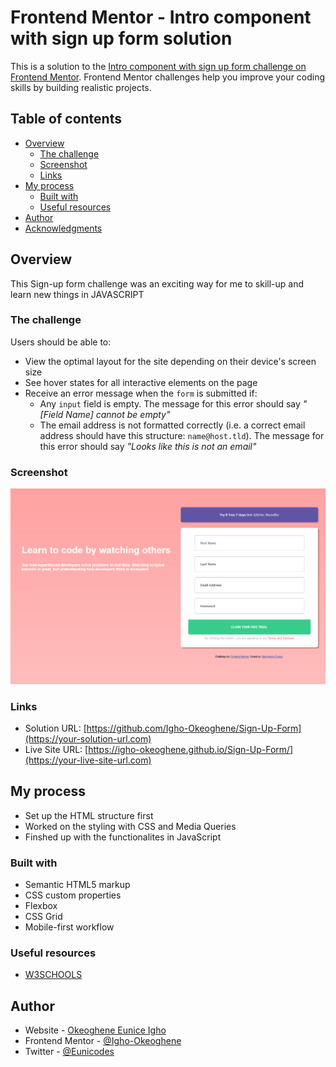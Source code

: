 # Frontend Mentor - Intro component with sign up form solution

This is a solution to the [Intro component with sign up form challenge on Frontend Mentor](https://www.frontendmentor.io/challenges/intro-component-with-signup-form-5cf91bd49edda32581d28fd1). Frontend Mentor challenges help you improve your coding skills by building realistic projects.

## Table of contents

- [Overview](#overview)
  - [The challenge](#the-challenge)
  - [Screenshot](#screenshot)
  - [Links](#links)
- [My process](#my-process)
  - [Built with](#built-with)
  - [Useful resources](#useful-resources)
- [Author](#author)
- [Acknowledgments](#acknowledgments)

## Overview

This Sign-up form challenge was an exciting way for me to skill-up and learn new things in JAVASCRIPT

### The challenge

Users should be able to:

- View the optimal layout for the site depending on their device's screen size
- See hover states for all interactive elements on the page
- Receive an error message when the `form` is submitted if:
  - Any `input` field is empty. The message for this error should say _"[Field Name] cannot be empty"_
  - The email address is not formatted correctly (i.e. a correct email address should have this structure: `name@host.tld`). The message for this error should say _"Looks like this is not an email"_

### Screenshot

![screenshot.png](./screenshot.png)

### Links

- Solution URL: [https://github.com/Igho-Okeoghene/Sign-Up-Form](https://your-solution-url.com)
- Live Site URL: [https://igho-okeoghene.github.io/Sign-Up-Form/](https://your-live-site-url.com)

## My process

- Set up the HTML structure first
- Worked on the styling with CSS and Media Queries
- Finshed up with the functionalites in JavaScript

### Built with

- Semantic HTML5 markup
- CSS custom properties
- Flexbox
- CSS Grid
- Mobile-first workflow

### Useful resources

- [W3SCHOOLS](https://www.w3schools.com)

## Author

- Website - [Okeoghene Eunice Igho](https://github.com/Igho-Okeoghene)
- Frontend Mentor - [@Igho-Okeoghene](https://www.frontendmentor.io/profile/Igho-Okeoghene)
- Twitter - [@Eunicodes](https://www.twitter.com/eunicodes)
